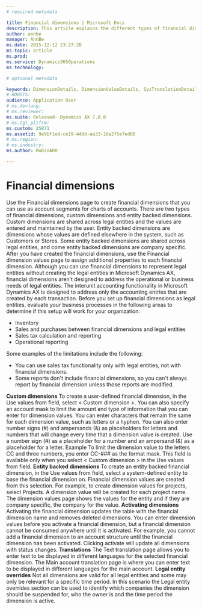 ```yaml
---
# required metadata

title: Financial dimensions | Microsoft Docs
description: This article explains the different types of financial dimensions and how they are set up.
author: annbe
manager: AnnBe
ms.date: 2015-12-12 23:27:28
ms.topic: article
ms.prod: 
ms.service: Dynamics365Operations
ms.technology: 

# optional metadata

keywords: DimensionDetails, DimensionValueDetails, SysTranslationDetail
# ROBOTS: 
audience: Application User
# ms.devlang: 
# ms.reviewer: 
ms.suite: Released- Dynamics AX 7.0.0
# ms.tgt_pltfrm: 
ms.custom: 25871
ms.assetid: 9e9bf1ed-ce19-448d-aa33-16a2f5e7ed08
# ms.region: 
# ms.industry: 
ms.author: RobinARH

---
```


# Financial dimensions

Use the Financial dimensions page to create financial dimensions that you can use as account segments for charts of accounts. There are two types of financial dimensions, custom dimensions and entity backed dimensions. Custom dimensions are shared across legal entities and the values are entered and maintained by the user. Entity backed dimensions are dimensions whose values are defined elsewhere in the system, such as Customers or Stores. Some entity backed dimensions are shared across legal entities, and come entity backed dimensions are company specific. After you have created the financial dimensions, use the Financial dimension values page to assign additional properties to each financial dimension. Although you can use financial dimensions to represent legal entities without creating the legal entities in Microsoft Dynamics AX, financial dimensions aren’t designed to address the operational or business needs of legal entities. The interunit accounting functionality in Microsoft Dynamics AX is designed to address only the accounting entries that are created by each transaction. Before you set up financial dimensions as legal entities, evaluate your business processes in the following areas to determine if this setup will work for your organization:
-   Inventory
-   Sales and purchases between financial dimensions and legal entities
-   Sales tax calculation and reporting
-   Operational reporting

Some examples of the limitations include the following:
-   You can use sales tax functionality only with legal entities, not with financial dimensions.
-   Some reports don't include financial dimensions, so you can't always report by financial dimension unless those reports are modified.

**Custom dimensions** To create a user-defined financial dimension, in the Use values from field, select &lt; Custom dimension &gt;. You can also specify an account mask to limit the amount and type of information that you can enter for dimension values. You can enter characters that remain the same for each dimension value, such as letters or a hyphen. You can also enter number signs (\#) and ampersands (&) as placeholders for letters and numbers that will change every time that a dimension value is created. Use a number sign (\#) as a placeholder for a number and an ampersand (&) as a placeholder for a letter. Example To limit the dimension value to the letters CC and three numbers, you enter CC-\#\#\# as the format mask. This field is available only when you select &lt; Custom dimension &gt; in the Use values from field. **Entity backed dimensions** To create an entity backed financial dimension, in the Use values from field, select a system-defined entity to base the financial dimension on. Financial dimension values are created from this selection. For example, to create dimension values for projects, select Projects. A dimension value will be created for each project name. The dimension values page shows the values for the entity and if they are company specific, the company for the value. **Activating dimensions** Activating the financial dimension updates the table with the financial dimension name and removes deleted dimensions. You can enter dimension values before you activate a financial dimension, but a financial dimension cannot be consumed anywhere until it is activated. For example, you cannot add a financial dimension to an account structure until the financial dimension has been activated. Clicking activate will update all dimensions with status changes. **Translations** The Text translation page allows you to enter text to be displayed in different languages for the selected financial dimension. The Main account translation page is where you can enter text to be displayed in different languages for the main account. **Legal entity overrides** Not all dimensions are valid for all legal entities and some may only be relevant for a specific time period. In this scenario the Legal entity overrides section can be used to identify which companies the dimension should be suspended for, who the owner is and the time period the dimension is active.



